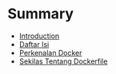# Summary

* [Introduction](README.md)
* [Daftar Isi](daftar_isi.md)
* [Perkenalan Docker](contents/Perkenalan-Docker.md)
* [Sekilas Tentang Dockerfile](contents/Dockerfile.md)

